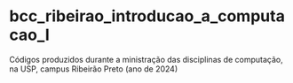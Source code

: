 # bcc_ribeirao_introducao_a_computacao_I
Códigos produzidos durante a ministração das disciplinas de computação, na USP, campus Ribeirão Preto (ano de 2024)
